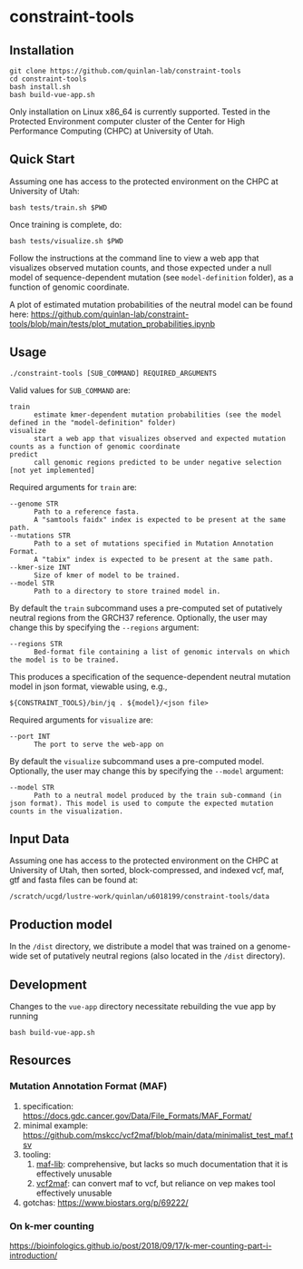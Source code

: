 # constraint-tools

## Installation

```
git clone https://github.com/quinlan-lab/constraint-tools
cd constraint-tools
bash install.sh 
bash build-vue-app.sh
```
Only installation on Linux x86_64 is currently supported. 
Tested in the Protected Environment computer cluster of the Center for High Performance Computing (CHPC) at University of Utah. 

## Quick Start 

Assuming one has access to the protected environment on the CHPC at University of Utah: 

```
bash tests/train.sh $PWD
```

Once training is complete, do: 
```
bash tests/visualize.sh $PWD
```

Follow the instructions at the command line to view a web app that visualizes observed mutation counts, and those expected under a null model of sequence-dependent mutation (see `model-definition` folder), as a function of genomic coordinate.  

A plot of estimated mutation probabilities of the neutral model can be found here: https://github.com/quinlan-lab/constraint-tools/blob/main/tests/plot_mutation_probabilities.ipynb
 
## Usage

```
./constraint-tools [SUB_COMMAND] REQUIRED_ARGUMENTS
```

Valid values for `SUB_COMMAND` are: 

```
train 
      estimate kmer-dependent mutation probabilities (see the model defined in the "model-definition" folder)
visualize
      start a web app that visualizes observed and expected mutation counts as a function of genomic coordinate
predict
      call genomic regions predicted to be under negative selection [not yet implemented]
```

Required arguments for `train` are:

```
--genome STR
      Path to a reference fasta. 
      A "samtools faidx" index is expected to be present at the same path. 
--mutations STR 
      Path to a set of mutations specified in Mutation Annotation Format.
      A "tabix" index is expected to be present at the same path.
--kmer-size INT
      Size of kmer of model to be trained. 
--model STR 
      Path to a directory to store trained model in. 
```

By default the `train` subcommand uses a pre-computed set of putatively neutral regions from the GRCH37 reference. Optionally, the user may change this by specifying the `--regions` argument: 

```
--regions STR
      Bed-format file containing a list of genomic intervals on which the model is to be trained.
```

This produces a specification of the sequence-dependent neutral mutation model in json format, viewable using, e.g., 
```
${CONSTRAINT_TOOLS}/bin/jq . ${model}/<json file> 
```

Required arguments for `visualize` are:

```
--port INT 
      The port to serve the web-app on
```

By default the `visualize` subcommand uses a pre-computed model. 
Optionally, the user may change this by specifying the `--model` argument: 

```
--model STR
      Path to a neutral model produced by the train sub-command (in json format). This model is used to compute the expected mutation counts in the visualization. 
```

## Input Data

Assuming one has access to the protected environment on the CHPC at University of Utah, 
then sorted, block-compressed, and indexed vcf, maf, gtf and fasta files can be found at: 

```
/scratch/ucgd/lustre-work/quinlan/u6018199/constraint-tools/data
```

## Production model 

In the `/dist` directory, we distribute a model 
that was trained on a genome-wide set of putatively neutral regions
(also located in the `/dist` directory).

## Development 

Changes to the `vue-app` directory necessitate rebuilding the vue app by running 

```
bash build-vue-app.sh 
```

## Resources 
### Mutation Annotation Format (MAF) 

1. specification: https://docs.gdc.cancer.gov/Data/File_Formats/MAF_Format/
2. minimal example: https://github.com/mskcc/vcf2maf/blob/main/data/minimalist_test_maf.tsv
3. tooling: 
    1. [maf-lib](https://github.com/NCI-GDC/maf-lib): comprehensive, but lacks so much documentation that it is effectively unusable
    2. [vcf2maf](https://github.com/mskcc/vcf2maf): can convert maf to vcf, but reliance on vep makes tool effectively unusable
4. gotchas: https://www.biostars.org/p/69222/

### On k-mer counting 
https://bioinfologics.github.io/post/2018/09/17/k-mer-counting-part-i-introduction/

